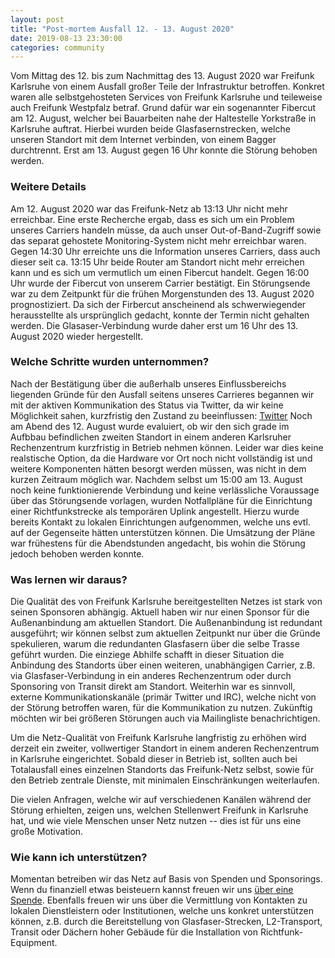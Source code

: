 ```yaml
---
layout: post
title: "Post-mortem Ausfall 12. - 13. August 2020"
date: 2019-08-13 23:30:00
categories: community
---
```


Vom Mittag des 12. bis zum Nachmittag des 13. August 2020 war Freifunk Karlsruhe von einem Ausfall großer Teile der Infrastruktur betroffen. Konkret waren alle selbstgehosteten Services von Freifunk Karlsruhe und teileweise auch Freifunk Westpfalz betraf. Grund dafür war ein sogenannter Fibercut am 12. August, welcher bei Bauarbeiten nahe der Haltestelle Yorkstraße in Karlsruhe auftrat. Hierbei wurden beide Glasfasernstrecken, welche unseren Standort mit dem Internet verbinden, von einem Bagger durchtrennt. Erst am 13. August gegen 16 Uhr konnte die Störung behoben werden.

<!--*-->

### Weitere Details
Am 12. August 2020 war das Freifunk-Netz ab 13:13 Uhr nicht mehr erreichbar. Eine erste Recherche ergab, dass es sich um ein Problem unseres Carriers handeln müsse, da auch unser Out-of-Band-Zugriff sowie das separat gehostete Monitoring-System nicht mehr erreichbar waren. Gegen 14:30 Uhr erreichte uns die Information unseres Carriers, dass auch dieser seit ca. 13:15 Uhr beide Router am Standort nicht mehr erreichen kann und es sich um vermutlich um einen Fibercut handelt. Gegen 16:00 Uhr wurde der Fibercut von unserem Carrier bestätigt. Ein Störungsende war zu dem Zeitpunkt für die frühen Morgenstunden des 13. August 2020 prognostiziert.
Da sich der Firbercut anscheinend als schwerwiegender herausstellte als ursprünglich gedacht, konnte der Termin nicht gehalten werden. Die Glasaser-Verbindung wurde daher erst um 16 Uhr des 13. August 2020 wieder hergestellt.

### Welche Schritte wurden unternommen?
Nach der Bestätigung über die außerhalb unseres Einflussbereichs liegenden Gründe für den Ausfall seitens unseres Carrieres begannen wir mit der aktiven Kommunikation des Status via Twitter, da wir keine Möglichkeit sahen, kurzfristig den Zustand zu beeinflussen: [Twitter](https://twitter.com/FFKarlsruhe/status/1293527355152097280)
Noch am Abend des 12. August wurde evaluiert, ob wir den sich grade im Aufbbau befindlichen zweiten Standort in einem anderen Karlsruher Rechenzentrum kurzfristig in Betrieb nehmen können. Leider war dies keine realstische Option, da die Hardware vor Ort noch nicht vollständig ist und weitere Komponenten hätten besorgt werden müssen, was nicht in dem kurzen Zeitraum möglich war.
Nachdem selbst um 15:00 am 13. August noch keine funktionierende Verbindung und keine verlässliche Voraussage über das Störungsende vorlagen, wurden Notfallpläne für die Einrichtung einer Richtfunkstrecke als temporären Uplink angestellt. Hierzu wurde bereits Kontakt zu lokalen Einrichtungen aufgenommen, welche uns evtl. auf der Gegenseite hätten unterstützen können. Die Umsätzung der Pläne war frühestens für die Abendstunden angedacht, bis wohin die Störung jedoch behoben werden konnte.


### Was lernen wir daraus?
Die Qualität des von Freifunk Karlsruhe bereitgestellten Netzes ist stark von seinen Sponsoren abhängig. Aktuell haben wir nur einen Sponsor für die Außenanbindung am aktuellen Standort. Die Außenanbindung ist redundant ausgeführt; wir können selbst zum aktuellen Zeitpunkt nur über die Gründe spekulieren, warum die redundanten Glasfasern über die selbe Trasse geführt wurden.
Die einziege Abhilfe schafft in dieser Situation die Anbindung des Standorts über einen weiteren, unabhängigen Carrier, z.B. via Glasfaser-Verbindung in ein anderes Rechenzentrum oder durch Sponsoring von Transit direkt am Standort.
Weiterhin war es sinnvoll, externe Kommunikationskanäle (primär Twitter und IRC), welche nicht von der Störung betroffen waren, für die Kommunikation zu nutzen. Zukünftig möchten wir bei größeren Störungen auch via Mailingliste benachrichtigen.

Um die Netz-Qualität von Freifunk Karlsruhe langfristig zu erhöhen wird derzeit ein zweiter, vollwertiger Standort in einem anderen Rechenzentrum in Karlsruhe eingerichtet. Sobald dieser in Betrieb ist, sollten auch bei Totalausfall eines einzelnen Standorts das Freifunk-Netz selbst, sowie für den Betrieb zentrale Dienste, mit minimalen Einschränkungen weiterlaufen.

Die vielen Anfragen, welche wir auf verschiedenen Kanälen während der Störung erhielten, zeigen uns, welchen Stellenwert Freifunk in Karlsruhe hat, und wie viele Menschen unser Netz nutzen -- dies ist für uns eine große Motivation.

### Wie kann ich unterstützen?
Momentan betreiben wir das Netz auf Basis von Spenden und Sponsorings. Wenn du finanziell etwas beisteuern kannst freuen wir uns [über eine Spende](https://karlsruhe.freifunk.net/mitmachen/spenden/). Ebenfalls freuen wir uns über die Vermittlung von Kontakten zu lokalen Dienstleistern oder Institutionen, welche uns konkret unterstützen können, z.B. durch die Bereitstellung von Glasfaser-Strecken, L2-Transport, Transit oder Dächern hoher Gebäude für die Installation von Richtfunk-Equipment.

